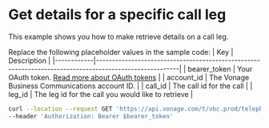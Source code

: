 # Get details for a specific call leg

This example shows you how to make retrieve details on a call leg.

Replace the following placeholder values in the sample code:
| Key        | Description                                                                                            |
|------------|--------------------------------------------------------------------------------------------------------|
| bearer_token | Your OAuth token. [Read more about OAuth tokens](https://developer.nexmo.com/vonage-business-cloud/vbc-apis/getting-started/authentication) |
| account_id | The Vonage Business Communications account ID. |
| call_id | The call id for the call  | 
| leg_id | The leg id for the call you would like to retrieve | 

``` bash
curl --location --request GET 'https://api.vonage.com/t/vbc.prod/telephony/v3/cc/accounts/$account_id/calls/$call_id/legs/$leg_id' \
--header 'Authorization: Bearer $bearer_token'
```
